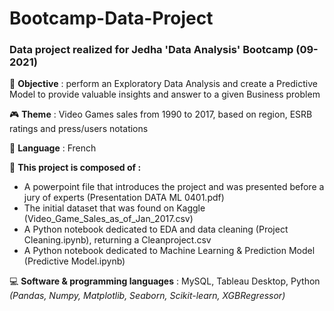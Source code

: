 # Bootcamp-Data-Project
### Data project realized for Jedha 'Data Analysis' Bootcamp (09-2021)

:dart: **Objective** : perform an Exploratory Data Analysis and create a Predictive Model to provide valuable insights and answer to a given Business problem

:video_game: **Theme** : Video Games sales from 1990 to 2017, based on region, ESRB ratings and press/users notations

:speech_balloon: **Language** : French

:open_file_folder: **This project is composed of :**
  - A powerpoint file that introduces the project and was presented before a jury of experts (Presentation DATA ML 0401.pdf)
  - The initial dataset that was found on Kaggle (Video_Game_Sales_as_of_Jan_2017.csv)
  - A Python notebook dedicated to EDA and data cleaning (Project Cleaning.ipynb), returning a Cleanproject.csv
  - A Python notebook dedicated to Machine Learning & Prediction Model (Predictive Model.ipynb)

:computer: **Software & programming languages** : MySQL, Tableau Desktop, Python *(Pandas, Numpy, Matplotlib, Seaborn, Scikit-learn, XGBRegressor)*
